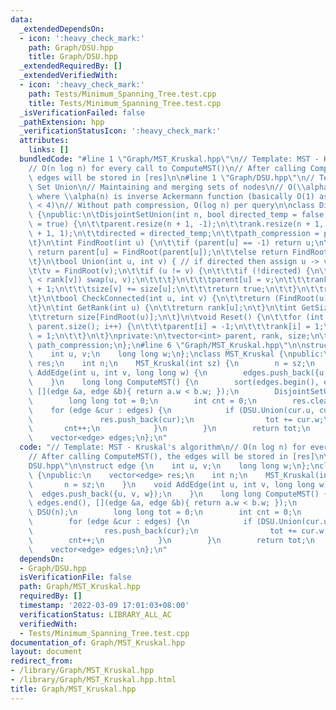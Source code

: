 ```yaml
---
data:
  _extendedDependsOn:
  - icon: ':heavy_check_mark:'
    path: Graph/DSU.hpp
    title: Graph/DSU.hpp
  _extendedRequiredBy: []
  _extendedVerifiedWith:
  - icon: ':heavy_check_mark:'
    path: Tests/Minimum_Spanning_Tree.test.cpp
    title: Tests/Minimum_Spanning_Tree.test.cpp
  _isVerificationFailed: false
  _pathExtension: hpp
  _verificationStatusIcon: ':heavy_check_mark:'
  attributes:
    links: []
  bundledCode: "#line 1 \"Graph/MST_Kruskal.hpp\"\n// Template: MST - Kruskal's algorithm\n\
    // O(n log n) for every call to ComputeMST()\n// After calling ComputeMST(), the\
    \ edges will be stored in [res]\n\n#line 1 \"Graph/DSU.hpp\"\n// Template: Disjoint\
    \ Set Union\n// Maintaining and merging sets of nodes\n// O(\\alpha(n)) per query,\
    \ where \\alpha(n) is inverse Ackermann function (basically O(1) as \\alpha(10^600)\
    \ < 4)\n// Without path compression, O(log n) per query\n\nclass DisjointSetUnion\
    \ {\npublic:\n\tDisjointSetUnion(int n, bool directed_temp = false, bool path_compression_temp\
    \ = true) {\n\t\tparent.resize(n + 1, -1);\n\t\trank.resize(n + 1, 1);\n\t\tsize.resize(n\
    \ + 1, 1);\n\t\tdirected = directed_temp;\n\t\tpath_compression = path_compression_temp;\n\
    \t}\n\tint FindRoot(int u) {\n\t\tif (parent[u] == -1) return u;\n\t\tif (path_compression)\
    \ return parent[u] = FindRoot(parent[u]);\n\t\telse return FindRoot(parent[u]);\n\
    \t}\n\tbool Union(int u, int v) { // if directed then assign u -> v\n\t\tu = FindRoot(u);\n\
    \t\tv = FindRoot(v);\n\t\tif (u != v) {\n\t\t\tif (!directed) {\n\t\t\t\tif (rank[u]\
    \ < rank[v]) swap(u, v);\n\t\t\t}\n\t\t\tparent[u] = v;\n\t\t\trank[u] = rank[v]\
    \ + 1;\n\t\t\tsize[v] += size[u];\n\t\t\treturn true;\n\t\t}\n\t\treturn false;\n\
    \t}\n\tbool CheckConnected(int u, int v) {\n\t\treturn (FindRoot(u) == FindRoot(v));\n\
    \t}\n\tint GetRank(int u) {\n\t\treturn rank[u];\n\t}\n\tint GetSize(int u) {\n\
    \t\treturn size[FindRoot(u)];\n\t}\n\tvoid Reset() {\n\t\tfor (int i = 0; i <\
    \ parent.size(); i++) {\n\t\t\tparent[i] = -1;\n\t\t\trank[i] = 1;\n\t\t\tsize[i]\
    \ = 1;\n\t\t}\n\t}\nprivate:\n\tvector<int> parent, rank, size;\n\tbool directed,\
    \ path_compression;\n};\n#line 6 \"Graph/MST_Kruskal.hpp\"\n\nstruct edge {\n\
    \    int u, v;\n    long long w;\n};\nclass MST_Kruskal {\npublic:\n    vector<edge>\
    \ res;\n    int n;\n    MST_Kruskal(int sz) {\n        n = sz;\n    }\n    void\
    \ AddEdge(int u, int v, long long w) {\n        edges.push_back({u, v, w});\n\
    \    }\n    long long ComputeMST() {\n        sort(edges.begin(), edges.end(),\
    \ [](edge &a, edge &b){ return a.w < b.w; });\n        DisjointSetUnion DSU(n);\n\
    \        long long tot = 0;\n        int cnt = 0;\n        res.clear();\n    \
    \    for (edge &cur : edges) {\n            if (DSU.Union(cur.u, cur.v)) {\n \
    \               res.push_back(cur);\n                tot += cur.w;\n         \
    \       cnt++;\n            }\n        }\n        return tot;\n    }\nprivate:\n\
    \    vector<edge> edges;\n};\n"
  code: "// Template: MST - Kruskal's algorithm\n// O(n log n) for every call to ComputeMST()\n\
    // After calling ComputeMST(), the edges will be stored in [res]\n\n#include \"\
    DSU.hpp\"\n\nstruct edge {\n    int u, v;\n    long long w;\n};\nclass MST_Kruskal\
    \ {\npublic:\n    vector<edge> res;\n    int n;\n    MST_Kruskal(int sz) {\n \
    \       n = sz;\n    }\n    void AddEdge(int u, int v, long long w) {\n      \
    \  edges.push_back({u, v, w});\n    }\n    long long ComputeMST() {\n        sort(edges.begin(),\
    \ edges.end(), [](edge &a, edge &b){ return a.w < b.w; });\n        DisjointSetUnion\
    \ DSU(n);\n        long long tot = 0;\n        int cnt = 0;\n        res.clear();\n\
    \        for (edge &cur : edges) {\n            if (DSU.Union(cur.u, cur.v)) {\n\
    \                res.push_back(cur);\n                tot += cur.w;\n        \
    \        cnt++;\n            }\n        }\n        return tot;\n    }\nprivate:\n\
    \    vector<edge> edges;\n};\n"
  dependsOn:
  - Graph/DSU.hpp
  isVerificationFile: false
  path: Graph/MST_Kruskal.hpp
  requiredBy: []
  timestamp: '2022-03-09 17:01:03+08:00'
  verificationStatus: LIBRARY_ALL_AC
  verifiedWith:
  - Tests/Minimum_Spanning_Tree.test.cpp
documentation_of: Graph/MST_Kruskal.hpp
layout: document
redirect_from:
- /library/Graph/MST_Kruskal.hpp
- /library/Graph/MST_Kruskal.hpp.html
title: Graph/MST_Kruskal.hpp
---
```

